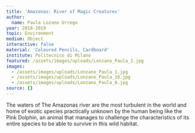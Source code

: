```yaml
---
title: 'Amazonas: River of Magic Creatures'
author:
  name: Paula Lozano Urrego
year: 2018-2019
topic: Environment
medium: Object
interactive: false
material: 'Coloured Pencils, Cardboard'
institute: Politecnico di Milano
featured: /assets/images/uploads/Lonzano_Paula_2.jpg
images:
  - /assets/images/uploads/Lonzano_Paula_1.jpg
  - /assets/images/uploads/Lonzano_Paula_10.jpg
  - /assets/images/uploads/Lonzano_Paula_8.jpg
source: {}
---
```

The waters of The Amazonas river are the most turbulent in the world and home of exotic species practically unknown by the human being like the Pink Dolphin, an animal that manages to challenge the characteristics of its entire species to be able to survive in this wild habitat.
